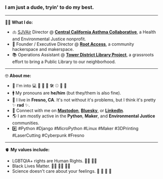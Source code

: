 ### I am just a dude, tryin' to do my best.

---

💪🏼 **What I do:**

- 🫁 [SJVAir](https://www.sjvair.com) Director @ **[Central California Asthma Collaborative](https://cencalasthma.org/)**, a Health and Environmental Justice nonprofit.
- 🤖 Founder / Executive Director @ **[Root Access](https://rootaccess.org)**, a community hackerspace and makerspace.
- 📚 Operations Assistant @ **[Tower District Library Project](https://towerlibrary.org/)**, a grassroots effort to bring a Public Library to our neighborhood.

---

🤓 **About me:**

- 🌟 I'm into 💻 🐍 🐧 🤖 🛠️ ⚾ 🎸 🔭
- 🚹 My pronouns are **he/him** (but they/them is also fine).
- 🏡 I live in **Fresno, CA**. It's not without it's problems, but I think it's pretty ✨ **rad** ✨.
- 💬 Connect with me on **<a rel="me" href="https://hachyderm.io/@dmpayton">Mastodon</a>**, **[Bluesky](https://bsky.app/profile/dmpayton.com)**, or **[LinkedIn](https://www.linkedin.com/in/dmpayton/)**.
- 🌎 I am mostly active in the **Python**, **Maker**, and **Environmental Justice** communities.
- #️⃣ #Python #Django #MicroPython #Linux #Maker #3DPrinting #LaserCutting #Cyberpunk #Fresno

---

🫀 **My values include:**

  - LGBTQIA+ rights are Human Rights. 🏳️‍🌈 🏳️‍⚧️
  - Black Lives Matter. ✊🏽 ✊🏾 ✊🏿
  - Science doesn't care about your feelings. 🔬 🔭 💉 🦖
